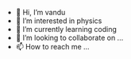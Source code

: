 - 👋 Hi, I’m vandu
- 👀 I’m interested in physics
- 🌱 I’m currently learning coding
- 💞️ I’m looking to collaborate on ...
- 📫 How to reach me ...

<!---
gg9376/gg9376 is a ✨ special ✨ repository because its `README.md` (this file) appears on your GitHub profile.
You can click the Preview link to take a look at your changes.
--->
